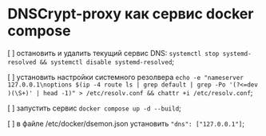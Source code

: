 # DNSCrypt-proxy как сервис docker compose

[ ] остановить и удалить текущий сервис DNS: `systemctl stop systemd-resolved && systemctl disable systemd-resolved`;

[ ] установить настройки системного резолвера `echo -e "nameserver 127.0.0.1\noptions $(ip -4 route ls | grep default | grep -Po '(?<=dev )(\S+)' | head -1)" > /etc/resolv.conf && chattr +i /etc/resolv.conf`;

[ ] запустить сервис `docker compose up -d --build`;

[ ] в файле /etc/docker/dsemon.json установить `"dns": ["127.0.0.1"]`;
